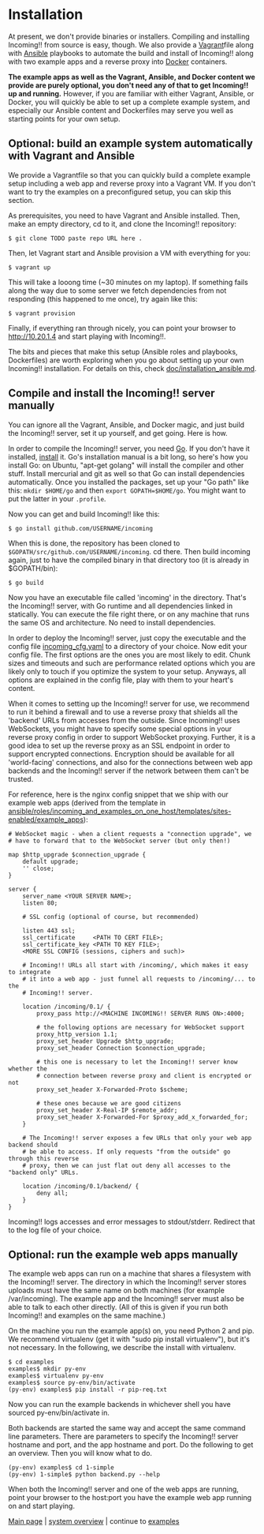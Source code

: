 Installation
============

At present, we don't provide binaries or installers. Compiling and installing Incoming!! from source is easy, though. We also provide a [Vagrant](http://www.vagrantup.com)file along with [Ansible](http://www.ansible.com/home) playbooks to automate the build and install of Incoming!! along with two example apps and a reverse proxy into [Docker](https://www.docker.com/) containers.

**The example apps as well as the Vagrant, Ansible, and Docker content we provide are purely optional, you don't need any of that to get Incoming!! up and running.** However, if you are familiar with either Vagrant, Ansible, or Docker, you will quickly be able to set up a complete example system, and especially our Ansible content and Dockerfiles may serve you well as starting points for your own setup.


Optional: build an example system automatically with Vagrant and Ansible
------------------------------------------------------------------------

We provide a Vagrantfile so that you can quickly build a complete example setup including a web app and reverse proxy into a Vagrant VM. If you don't want to try the examples on a preconfigured setup, you can skip this section.

As prerequisites, you need to have Vagrant and Ansible installed. Then, make an empty directory, cd to it, and clone the Incoming!! repository:

    $ git clone TODO paste repo URL here .

Then, let Vagrant start and Ansible provision a VM with everything for you:

    $ vagrant up

This will take a looong time (~30 minutes on my laptop). If something fails along the way due to some server we fetch dependencies from not responding (this happened to me once), try again like this:

    $ vagrant provision

Finally, if everything ran through nicely, you can point your browser to <http://10.20.1.4> and start playing with Incoming!!.

The bits and pieces that make this setup (Ansible roles and playbooks, Dockerfiles) are worth exploring when you go about setting up your own Incoming!! installation. For details on this, check [doc/installation\_ansible.md](doc/installation_ansible.md).


Compile and install the Incoming!! server manually
--------------------------------------------------

You can ignore all the Vagrant, Ansible, and Docker magic, and just build the Incoming!! server, set it up yourself, and get going. Here is how.

In order to compile the Incoming!! server, you need [Go](http://www.golang.org). If you don't have it installed, [install](http://golang.org/doc/install) it. Go's installation manual is a bit long, so here's how you install Go: on Ubuntu, "apt-get golang" will install the compiler and other stuff. Install mercurial and git as well so that Go can install dependencies automatically. Once you installed the packages, set up your "Go path" like this: `mkdir $HOME/go` and then `export GOPATH=$HOME/go`. You might want to put the latter in your `.profile`.

Now you can get and build Incoming!! like this:

    $ go install github.com/USERNAME/incoming

When this is done, the repository has been cloned to `$GOPATH/src/github.com/USERNAME/incoming`. cd there. Then build incoming again, just to have the compiled binary in that directory too (it is already in $GOPATH/bin):

    $ go build

Now you have an executable file called 'incoming' in the directory. That's the Incoming!! server, with Go runtime and all dependencies linked in statically. You can execute the file right there, or on any machine that runs the same OS and architecture. No need to install dependencies.

In order to deploy the Incoming!! server, just copy the executable and the config file [incoming\_cfg.yaml](../incoming_cfg.yaml) to a directory of your choice. Now edit your config file. The first options are the ones you are most likely to edit. Chunk sizes and timeouts and such are performance related options which you are likely only to touch if you optimize the system to your setup. Anyways, all options are explained in the config file, play with them to your heart's content.

When it comes to setting up the Incoming!! server for use, we recommend to run it behind a firewall and to use a reverse proxy that shields all the 'backend' URLs from accesses from the outside. Since Incoming!! uses WebSockets, you might have to specify some special options in your reverse proxy config in order to support WebSocket proxying. Further, it is a good idea to set up the reverse proxy as an SSL endpoint in order to support encrypted connections. Encryption should be available for all 'world-facing' connections, and also for the connections between web app backends and the Incoming!! server if the network between them can't be trusted.

For reference, here is the nginx config snippet that we ship with our example web apps (derived from the template in [ansible/roles/incoming\_and\_examples\_on\_one\_host/templates/sites-enabled/example\_apps](../ansible/roles/incoming_and_examples_on_one_host/templates/sites-enabled/example_apps)):

```
# WebSocket magic - when a client requests a "connection upgrade", we
# have to forward that to the WebSocket server (but only then!)

map $http_upgrade $connection_upgrade {
    default upgrade;
    '' close;
}

server {
    server_name <YOUR SERVER NAME>;
    listen 80;

    # SSL config (optional of course, but recommended)

    listen 443 ssl;
    ssl_certificate     <PATH TO CERT FILE>;
    ssl_certificate_key <PATH TO KEY FILE>;
    <MORE SSL CONFIG (sessions, ciphers and such)>

    # Incoming!! URLs all start with /incoming/, which makes it easy to integrate
    # it into a web app - just funnel all requests to /incoming/... to the
    # Incoming!! server.

    location /incoming/0.1/ {
        proxy_pass http://<MACHINE INCOMING!! SERVER RUNS ON>:4000;

        # the following options are necessary for WebSocket support
        proxy_http_version 1.1;
        proxy_set_header Upgrade $http_upgrade;
        proxy_set_header Connection $connection_upgrade;

        # this one is necessary to let the Incoming!! server know whether the
        # connection between reverse proxy and client is encrypted or not
        proxy_set_header X-Forwarded-Proto $scheme;

        # these ones because we are good citizens
        proxy_set_header X-Real-IP $remote_addr;
        proxy_set_header X-Forwarded-For $proxy_add_x_forwarded_for;
    }

    # The Incoming!! server exposes a few URLs that only your web app backend should
    # be able to access. If only requests "from the outside" go through this reverse
    # proxy, then we can just flat out deny all accesses to the "backend only" URLs.

    location /incoming/0.1/backend/ {
        deny all;
    }
}
```

Incoming!! logs accesses and error messages to stdout/stderr. Redirect that to the log file of your choice.


Optional: run the example web apps manually
-------------------------------------------

The example web apps can run on a machine that shares a filesystem with the Incoming!! server. The directory in which the Incoming!! server stores uploads must have the same name on both machines (for example /var/incoming). The example app and the Incoming!! server must also be able to talk to each other directly. (All of this is given if you run both Incoming!! and examples on the same machine.)

On the machine you run the example app(s) on, you need Python 2 and pip. We recommend virtualenv (get it with "sudo pip install virtualenv"), but it's not necessary. In the following, we describe the install with virtualenv.

    $ cd examples
    examples$ mkdir py-env
    examples$ virtualenv py-env
    examples$ source py-env/bin/activate
    (py-env) examples$ pip install -r pip-req.txt

Now you can run the example backends in whichever shell you have sourced py-env/bin/activate in.

Both backends are started the same way and accept the same command line parameters. There are parameters to specify the Incoming!! server hostname and port, and the app hostname and port. Do the following to get an overview. Then you will know what to do.

    (py-env) examples$ cd 1-simple
    (py-env) 1-simple$ python backend.py --help

When both the Incoming!! server and one of the web apps are running, point your browser to the host:port you have the example web app running on and start playing.


[Main page](../README.md) | [system overview](overview.md) | continue to [examples](examples.md)
